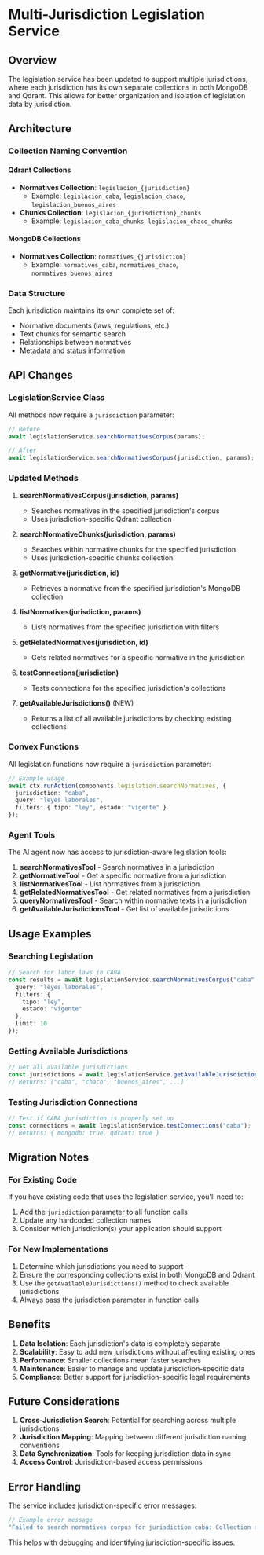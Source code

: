 # Multi-Jurisdiction Legislation Service

## Overview

The legislation service has been updated to support multiple jurisdictions, where each jurisdiction has its own separate collections in both MongoDB and Qdrant. This allows for better organization and isolation of legislation data by jurisdiction.

## Architecture

### Collection Naming Convention

#### Qdrant Collections
- **Normatives Collection**: `legislacion_{jurisdiction}`
  - Example: `legislacion_caba`, `legislacion_chaco`, `legislacion_buenos_aires`
- **Chunks Collection**: `legislacion_{jurisdiction}_chunks`
  - Example: `legislacion_caba_chunks`, `legislacion_chaco_chunks`

#### MongoDB Collections
- **Normatives Collection**: `normatives_{jurisdiction}`
  - Example: `normatives_caba`, `normatives_chaco`, `normatives_buenos_aires`

### Data Structure

Each jurisdiction maintains its own complete set of:
- Normative documents (laws, regulations, etc.)
- Text chunks for semantic search
- Relationships between normatives
- Metadata and status information

## API Changes

### LegislationService Class

All methods now require a `jurisdiction` parameter:

```typescript
// Before
await legislationService.searchNormativesCorpus(params);

// After
await legislationService.searchNormativesCorpus(jurisdiction, params);
```

### Updated Methods

1. **searchNormativesCorpus(jurisdiction, params)**
   - Searches normatives in the specified jurisdiction's corpus
   - Uses jurisdiction-specific Qdrant collection

2. **searchNormativeChunks(jurisdiction, params)**
   - Searches within normative chunks for the specified jurisdiction
   - Uses jurisdiction-specific chunks collection

3. **getNormative(jurisdiction, id)**
   - Retrieves a normative from the specified jurisdiction's MongoDB collection

4. **listNormatives(jurisdiction, params)**
   - Lists normatives from the specified jurisdiction with filters

5. **getRelatedNormatives(jurisdiction, id)**
   - Gets related normatives for a specific normative in the jurisdiction

6. **testConnections(jurisdiction)**
   - Tests connections for the specified jurisdiction's collections

7. **getAvailableJurisdictions()** (NEW)
   - Returns a list of all available jurisdictions by checking existing collections

### Convex Functions

All legislation functions now require a `jurisdiction` parameter:

```typescript
// Example usage
await ctx.runAction(components.legislation.searchNormatives, {
  jurisdiction: "caba",
  query: "leyes laborales",
  filters: { tipo: "ley", estado: "vigente" }
});
```

### Agent Tools

The AI agent now has access to jurisdiction-aware legislation tools:

1. **searchNormativesTool** - Search normatives in a jurisdiction
2. **getNormativeTool** - Get a specific normative from a jurisdiction
3. **listNormativesTool** - List normatives from a jurisdiction
4. **getRelatedNormativesTool** - Get related normatives from a jurisdiction
5. **queryNormativesTool** - Search within normative texts in a jurisdiction
6. **getAvailableJurisdictionsTool** - Get list of available jurisdictions

## Usage Examples

### Searching Legislation

```typescript
// Search for labor laws in CABA
const results = await legislationService.searchNormativesCorpus("caba", {
  query: "leyes laborales",
  filters: {
    tipo: "ley",
    estado: "vigente"
  },
  limit: 10
});
```

### Getting Available Jurisdictions

```typescript
// Get all available jurisdictions
const jurisdictions = await legislationService.getAvailableJurisdictions();
// Returns: ["caba", "chaco", "buenos_aires", ...]
```

### Testing Jurisdiction Connections

```typescript
// Test if CABA jurisdiction is properly set up
const connections = await legislationService.testConnections("caba");
// Returns: { mongodb: true, qdrant: true }
```

## Migration Notes

### For Existing Code

If you have existing code that uses the legislation service, you'll need to:

1. Add the `jurisdiction` parameter to all function calls
2. Update any hardcoded collection names
3. Consider which jurisdiction(s) your application should support

### For New Implementations

1. Determine which jurisdictions you need to support
2. Ensure the corresponding collections exist in both MongoDB and Qdrant
3. Use the `getAvailableJurisdictions()` method to check available jurisdictions
4. Always pass the jurisdiction parameter in function calls

## Benefits

1. **Data Isolation**: Each jurisdiction's data is completely separate
2. **Scalability**: Easy to add new jurisdictions without affecting existing ones
3. **Performance**: Smaller collections mean faster searches
4. **Maintenance**: Easier to manage and update jurisdiction-specific data
5. **Compliance**: Better support for jurisdiction-specific legal requirements

## Future Considerations

1. **Cross-Jurisdiction Search**: Potential for searching across multiple jurisdictions
2. **Jurisdiction Mapping**: Mapping between different jurisdiction naming conventions
3. **Data Synchronization**: Tools for keeping jurisdiction data in sync
4. **Access Control**: Jurisdiction-based access permissions

## Error Handling

The service includes jurisdiction-specific error messages:

```typescript
// Example error message
"Failed to search normatives corpus for jurisdiction caba: Collection not found"
```

This helps with debugging and identifying jurisdiction-specific issues.
